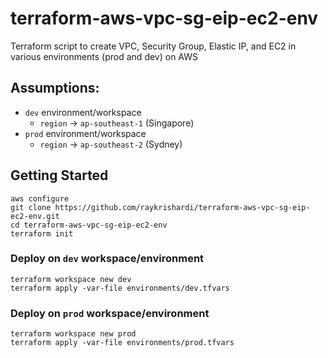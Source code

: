 # terraform-aws-vpc-sg-eip-ec2-env
Terraform script to create VPC, Security Group, Elastic IP, and EC2 in various environments (prod and dev) on AWS

## Assumptions:
- `dev` environment/workspace
  - `region` -> `ap-southeast-1` (Singapore)
- `prod` environment/workspace
  - `region` -> `ap-southeast-2` (Sydney)

## Getting Started

```
aws configure
git clone https://github.com/raykrishardi/terraform-aws-vpc-sg-eip-ec2-env.git
cd terraform-aws-vpc-sg-eip-ec2-env
terraform init
```

### Deploy on `dev` workspace/environment

```
terraform workspace new dev
terraform apply -var-file environments/dev.tfvars
```

### Deploy on `prod` workspace/environment

```
terraform workspace new prod
terraform apply -var-file environments/prod.tfvars
```
